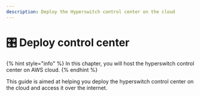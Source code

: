 ```yaml
---
description: Deploy the Hyperswitch control center on the cloud
---
```


# 🎛 Deploy control center

{% hint style="info" %}
In this chapter, you will host the hyperswitch control center on AWS cloud.&#x20;
{% endhint %}

This guide is aimed at helping you deploy the hyperswitch control center on the cloud and access it over the internet.
